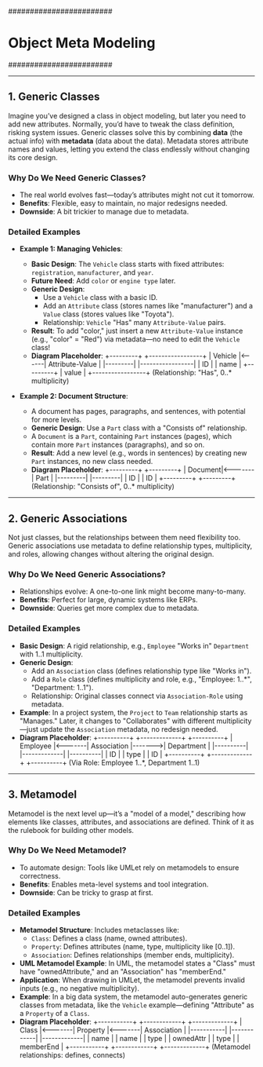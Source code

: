 ########################
# Object Meta Modeling #
########################

----

## 1. Generic Classes
Imagine you’ve designed a class in object modeling, but later you need to add new attributes. Normally, you’d have to tweak the class definition, risking system issues. Generic classes solve this by combining **data** (the actual info) with **metadata** (data about the data). Metadata stores attribute names and values, letting you extend the class endlessly without changing its core design.

### Why Do We Need Generic Classes?
- The real world evolves fast—today’s attributes might not cut it tomorrow.
- **Benefits**: Flexible, easy to maintain, no major redesigns needed.
- **Downside**: A bit trickier to manage due to metadata.

### Detailed Examples
- **Example 1: Managing Vehicles**:
    - **Basic Design**: The `Vehicle` class starts with fixed attributes: `registration`, `manufacturer`, and `year`.
    - **Future Need**: Add `color` or `engine type` later.
    - **Generic Design**:
        - Use a `Vehicle` class with a basic ID.
        - Add an `Attribute` class (stores names like "manufacturer") and a `Value` class (stores values like "Toyota").
        - Relationship: `Vehicle` "Has" many `Attribute-Value` pairs.
    - **Result**: To add "color," just insert a new `Attribute-Value` instance (e.g., "color" = "Red") via metadata—no need to edit the `Vehicle` class!
    - **Diagram Placeholder**:
        +---------+        +-----------------+
        | Vehicle |<------| Attribute-Value |
        |---------|       |-----------------|
        | ID      |       | name            |
        +---------+       | value           |
        +-----------------+
        (Relationship: "Has", 0..* multiplicity)

- **Example 2: Document Structure**:
    - A document has pages, paragraphs, and sentences, with potential for more levels.
    - **Generic Design**: Use a `Part` class with a "Consists of" relationship.
    - A `Document` is a `Part`, containing `Part` instances (pages), which contain more `Part` instances (paragraphs), and so on.
    - **Result**: Add a new level (e.g., words in sentences) by creating new `Part` instances, no new class needed.
    - **Diagram Placeholder**:
        +---------+        +---------+
        | Document|<-------| Part    |
        |---------|        |---------|
        | ID      |        | ID      |
        +---------+        +---------+
        (Relationship: "Consists of", 0..* multiplicity)

---

## 2. Generic Associations
Not just classes, but the relationships between them need flexibility too. Generic associations use metadata to define relationship types, multiplicity, and roles, allowing changes without altering the original design.

### Why Do We Need Generic Associations?
- Relationships evolve: A one-to-one link might become many-to-many.
- **Benefits**: Perfect for large, dynamic systems like ERPs.
- **Downside**: Queries get more complex due to metadata.

### Detailed Examples
- **Basic Design**: A rigid relationship, e.g., `Employee` "Works in" `Department` with 1..1 multiplicity.
- **Generic Design**:
    - Add an `Association` class (defines relationship type like "Works in").
    - Add a `Role` class (defines multiplicity and role, e.g., "Employee: 1..*", "Department: 1..1").
    - Relationship: Original classes connect via `Association-Role` using metadata.
- **Example**: In a project system, the `Project` to `Team` relationship starts as "Manages." Later, it changes to "Collaborates" with different multiplicity—just update the `Association` metadata, no redesign needed.
- **Diagram Placeholder**:
    +----------+        +-------------+        +----------+
    | Employee |<-------| Association |------->| Department |
    |----------|        |-------------|        |----------|
    | ID       |        | type        |        | ID       |
    +----------+        +-------------+        +----------+
    (Via Role: Employee 1..*, Department 1..1)

---

## 3. Metamodel
Metamodel is the next level up—it’s a "model of a model," describing how elements like classes, attributes, and associations are defined. Think of it as the rulebook for building other models.

### Why Do We Need Metamodel?
- To automate design: Tools like UMLet rely on metamodels to ensure correctness.
- **Benefits**: Enables meta-level systems and tool integration.
- **Downside**: Can be tricky to grasp at first.

### Detailed Examples
- **Metamodel Structure**: Includes metaclasses like:
    - `Class`: Defines a class (name, owned attributes).
    - `Property`: Defines attributes (name, type, multiplicity like [0..1]).
    - `Association`: Defines relationships (member ends, multiplicity).
- **UML Metamodel Example**: In UML, the metamodel states a "Class" must have "ownedAttribute," and an "Association" has "memberEnd."
- **Application**: When drawing in UMLet, the metamodel prevents invalid inputs (e.g., no negative multiplicity).
- **Example**: In a big data system, the metamodel auto-generates generic classes from metadata, like the `Vehicle` example—defining "Attribute" as a `Property` of a `Class`.
- **Diagram Placeholder**:
    +-----------+        +------------+        +-------------+
    | Class     |<-------| Property   |<-------| Association |
    |-----------|        |------------|        |-------------|
    | name      |        | name       |        | type        |
    | ownedAttr |        | type       |        | memberEnd   |
    +-----------+        +------------+        +-------------+
    (Metamodel relationships: defines, connects)


